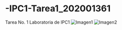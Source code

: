 # -IPC1-Tarea1_202001361
Tarea No. 1 Laboratoria de IPC1 
![Imagen1](https://user-images.githubusercontent.com/64926740/152628551-c5cc6003-0caf-49b6-8741-841979966918.PNG)
![Imagen2](https://user-images.githubusercontent.com/64926740/152628558-27591a54-3fa1-4ed7-824b-17f4ff31bb06.PNG)

